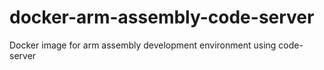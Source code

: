 # docker-arm-assembly-code-server

Docker image for arm assembly development environment using code-server

